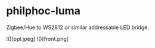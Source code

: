 # philphoc-luma

Zigbee/Hue to WS2812 or similar addressable LED bridge.

!()[ppl.jpeg]
!()[front.png]
